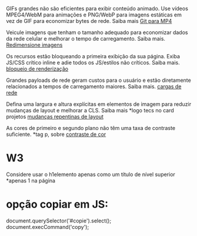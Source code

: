 GIFs grandes não são eficientes para exibir conteúdo animado. Use vídeos MPEG4/WebM para animações e PNG/WebP para imagens estáticas em vez de GIF para economizar bytes de rede. Saiba mais
[Git para MP4](https://web.dev/efficient-animated-content/?utm_source=lighthouse&utm_medium=devtools)

Veicule imagens que tenham o tamanho adequado para economizar dados da rede celular e melhorar o tempo de carregamento. Saiba mais.
[Redimensione imagens](https://web.dev/uses-responsive-images/?utm_source=lighthouse&utm_medium=devtools)

<!-- Formatos de imagem como WebP e AVIF costumam ter uma compressão melhor que PNG e JPEG, o que gera downloads mais rápidos e menos consumo dados. Saiba mais.
[imagens em formatos modernos](https://web.dev/uses-webp-images/?utm_source=lighthouse&utm_medium=devtools) -->

Os recursos estão bloqueando a primeira exibição da sua página. Exiba JS/CSS crítico inline e adie todos os JS/estilos não críticos. Saiba mais.
[bloqueio de renderização](https://web.dev/render-blocking-resources/?utm_source=lighthouse&utm_medium=devtools)

Grandes payloads de rede geram custos para o usuário e estão diretamente relacionados a tempos de carregamento maiores. Saiba mais.
[cargas de rede](https://web.dev/total-byte-weight/?utm_source=lighthouse&utm_medium=devtools)

Defina uma largura e altura explícitas em elementos de imagem para reduzir mudanças de layout e melhorar a CLS. Saiba mais
*logo tecs no card projetos
[ mudanças repentinas de layout ](https://web.dev/optimize-cls/?utm_source=lighthouse&utm_medium=devtools#images-without-dimensions)


As cores de primeiro e segundo plano não têm uma taxa de contraste suficiente.
*tag p, sobre
[ contraste de cor](https://dequeuniversity.com/rules/axe/4.4/color-contrast?utm_source=lighthouse&utm_medium=devtools)


# W3

<!-- The element button must not appear as A descendant of the a element.
<a> <button>Enviar -->

Considere usar o h1elemento apenas como um título de nível superior
*apenas 1 na página

# opção copiar em JS:
document.querySelector('#copie').select();
document.execCommand('copy');